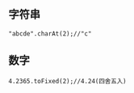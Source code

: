 <link rel="stylesheet" href="http://yandex.st/highlightjs/6.1/styles/default.min.css">
<script src="http://yandex.st/highlightjs/6.1/highlight.min.js"></script>
<script>
    hljs.tabReplace = '    ';
    hljs.initHighlightingOnLoad();
</script>


## 字符串
	
	"abcde".charAt(2);//"c"
	
## 数字
	
	4.2365.toFixed(2);//4.24(四舍五入)